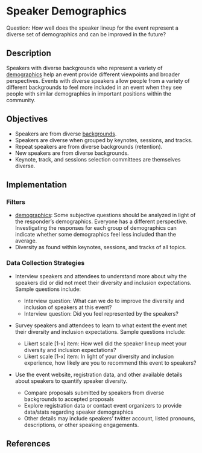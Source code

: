 # Speaker Demographics

Question: How well does the speaker lineup for the event represent a diverse set of demographics and can be improved in the future?


## Description

Speakers with diverse backgrounds who represent a variety of [demographics](https://github.com/chaoss/wg-diversity-inclusion/tree/master/demographic-data) help an event provide different viewpoints and broader perspectives. Events with diverse speakers allow people from a variety of different backgrounds to feel more included in an event when they see people with similar demographics in important positions within the community.


## Objectives

- Speakers are from diverse [backgrounds](https://github.com/chaoss/wg-diversity-inclusion/tree/master/demographic-data).
- Speakers are diverse when grouped by keynotes, sessions, and tracks.
- Repeat speakers are from diverse backgrounds (retention). 
- New speakers are from diverse backgrounds. 
- Keynote, track, and sessions selection committees are themselves diverse. 


## Implementation

### Filters

- [demographics](https://github.com/chaoss/wg-diversity-inclusion/tree/master/demographic-data): Some subjective questions should be analyzed in light of the responder’s demographics. Everyone has a different perspective. Investigating the responses for each group of demographics can indicate whether some demographics feel less included than the average.
- Diversity as found within keynotes, sessions, and tracks of all topics. 


### Data Collection Strategies

- Interview speakers and attendees to understand more about why the speakers did or did not meet their diversity and inclusion expectations. Sample questions include: 
  * Interview question: What can we do to improve the diversity and inclusion of speakers at this event?
  * Interview question: Did you feel represented by the speakers?

- Survey speakers and attendees to learn to what extent the event met their diversity and inclusion expectations. Sample questions include:
  * Likert scale [1-x] item: How well did the speaker lineup meet your diversity and inclusion expectations?
  * Likert scale [1-x] item: In light of your diversity and inclusion experience, how likely are you to recommend this event to speakers?

- Use the event website, registration data, and other available details about speakers to quantify speaker diversity.
  * Compare proposals submitted by speakers from diverse backgrounds to accepted proposals 
  * Explore registration data or contact event organizers to provide data/stats regarding speaker demographics 
  * Other details may include speakers’ twitter account, listed pronouns, descriptions, or other speaking engagements.


## References
